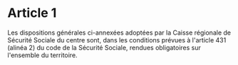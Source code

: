 # Article 1

Les dispositions générales ci-annexées adoptées par la Caisse régionale de Sécurité Sociale du centre sont, dans les conditions prévues à l'article 431 (alinéa 2) du code de la Sécurité Sociale, rendues obligatoires sur l'ensemble du territoire.
